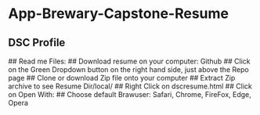# App-Brewary-Capstone-Resume
<h2>DSC Profile</h2>
## Read me Files:
## Download resume on your computer: Github
## Click on the Green Dropdown button on the right hand side, just above the Repo page
## Clone or download Zip file onto your computer
## Extract Zip archive to see Resume Dir/local/
## Right Click on dscresume.html
## Click on Open With: 
## Choose default Brawuser: Safari, Chrome, FireFox, Edge, Opera
